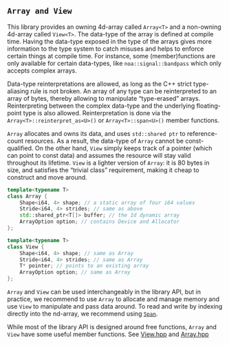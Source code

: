 ## `Array and View`

This library provides an owning 4d-array called `Array<T>` and a non-owning 4d-array called `View<T>`. The data-type of the array is defined at compile time. Having the data-type exposed in the type of the arrays gives more information to the type system to catch misuses and helps to enforce certain things at compile time. For instance, some (member)functions are only available for certain data-types, like `noa::signal::bandpass` which only accepts complex arrays.

Data-type reinterpretations are allowed, as long as the C++ strict type-aliasing rule is not broken. An array of any type can be reinterpreted to an array of bytes, thereby allowing to manipulate “type-erased” arrays. Reinterpreting between the complex data-type and the underlying floating-point type is also allowed. Reinterpretation is done via the `Array<T>::reinterpret_as<U>()` or `Array<T>::span<U>()` member functions.

`Array` allocates and owns its data, and uses `std::shared ptr` to reference-count resources. As a result, the data-type of `Array` cannot be const-qualified. On the other hand, `View` simply keeps track of a pointer (which can point to const data) and assumes the resource will stay valid throughout its lifetime. `View` is a lighter version of `Array`: it is 80 bytes in size, and satisfies the “trivial class” requirement, making it cheap to construct and move around.

```c++
template<typename T>
class Array {
    Shape<i64, 4> shape; // a static array of four i64 values
    Stride<i64, 4> strides; // same as above
    std::shared_ptr<T[]> buffer; // the 1d dynamic array
    ArrayOption option; // contains Device and Allocator
};

template<typename T>
class View {
    Shape<i64, 4> shape; // same as Array
    Stride<i64, 4> strides; // same as Array
    T* pointer; // points to an existing array
    ArrayOption option; // same as Array
};
```

`Array` and `View` can be used interchangeably in the library API, but in practice, we recommend to use `Array` to allocate and manage memory and use `View` to manipulate and pass data around. To read and write by indexing directly into the nd-array, we recommend using [`Span`](023_accessor_and_span.md).

While most of the library API is designed around free functions, `Array` and `View` have some useful member functions. See [View.hpp](../src/noa/unified/View.hpp) and [Array.hpp](../src/noa/unified/Array.hpp)
